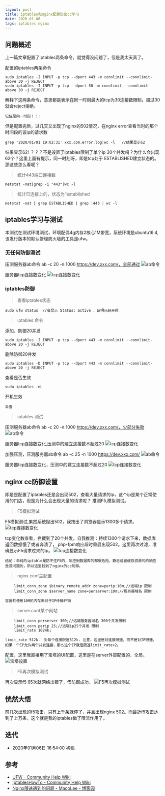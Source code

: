 ```yaml
---
layout: post
title: iptables和nginx配置防御cc学习
date: 2020-01-06
tags: iptables nginx
---
```

## 问题概述
上一篇文章配置了iptables两条命令，就觉得没问题了，但是我太天真了。

配置的iptables两条命令
```
sudo iptables -I INPUT -p tcp --dport 443 -m connlimit --connlimit-above 30 -j REJECT
sudo iptables -I INPUT -p tcp --dport 80 -m connlimit --connlimit-above 30 -j REJECT
```
解释下这两条命令，意思都是表示在同一时刻最大的tcp为30连接数限制，超过30就会reject拒绝。

`记住是同一时刻！！!`

但是配置完后，过几天又出现了nginx的502情况，在nginx error查看当时的那个时间段的该ip的请求数
```
grep '2020/01/01 19:02:31' xxx.com.error.log|wc -l   //结果显示62
```

结果显示62! ？？？不是设置了iptables限制了单个ip 30个并发吗？为什么会出现62个？这里上面有提示，同一时刻呀，即是tcp处于
ESTABLISHED建立状态的。那这些怎么看呢？


> 统计443端口连接数

```
netstat -nat|grep -i "443"|wc -l
```

> 统计已连接上的，状态为“established

```
netstat -nat | grep ESTABLISHED | grep :443 | wc -l  
```

## iptables学习与测试
本测试在测试环境测试，环境配偶4g内存2核心1M带宽，系统环境是ubuntu16.4,该发行版本的默认管理防火墙的工具是ufw。

### 无任何防御测试
压测服务器ab命令 ab -c 20 -n 1000 https://dev.xxx.com/，全部通过
![ab命令](http://img.zzhpeng.cn/FrN6NF5LYoD3J9BZL37rzHsm0OVK)

服务器tcp连接数变化
![tcp连接数变化](http://img.zzhpeng.cn/FsCP9OnEiddWnKI1bMMQtKdTSEV0)

### iptables防御

> 查看iptables状态
 
```
sudo ufw status  //会显示 Status: active ，证明已经开启
```

> iptables 命令

添加，防御20并发
```
sudo iptables -I INPUT -p tcp --dport 443 -m connlimit --connlimit-above 20 -j REJECT
```

删除防御20并发
```
sudo iptables -D INPUT -p tcp --dport 443 -m connlimit --connlimit-above 20 -j REJECT
```

查看是否生效
```
sudo iptables -nL
```

开机生效
```
自查
```

> iptables 测试

压测服务器ab命令 ab -c 20 -n 1000 https://dev.xxx.com/，少部分失败
![ab命令](http://img.zzhpeng.cn/FjGLx-JepP-Q4JvMxYOOnNIMMQEW)

服务器tcp连接数变化,压测中的建立连接数不超过20
![tcp连接数变化](http://img.zzhpeng.cn/FhjpjR9Px6Y4sbo1l6f_d3ek0XIk)

加强压测，压测服务器ab命令 ab -c 25 -n 1000 https://dev.xxx.com/ 
![ab命令](http://img.zzhpeng.cn/FoJbn_IqOilb6IX1SYq-npWaMxmA)

服务器tcp连接数变化，压测中的建立连接数不超过20
![tcp连接数变化](http://img.zzhpeng.cn/FgjeblbI2m_2fElE8MwK1cs-9Y5M)


## nginx cc防御设置
即是是配置了iptables还是会出现502，查看大量请求的ip，这个ip是某个正常使用的门店，但是为什么会出现大量的请求呢？
推测F5,模拟测试。

> F5模拟测试

F5模拟测试,果然系统抛出502，我按出了浏览器显示1300多个请求。
![tcp连接数变化](http://img.zzhpeng.cn/Fuc5PefZ1BirVjv4jdqN_gNIcyIT)

tcp变化数查看，拦截到了20个并发。自我推测：持续1300个请求下来，数据库返回数据慢了或者奔溃了，
php-fpm响应超时重启出现502。这里再次过滤，准确显示F5请求过来的ip。
![tcp连接数变化](http://img.zzhpeng.cn/FuVheog1dHsPBFdOejEXILWFk7-n)

`结论：单纯的iptable是防不住F5的，响应到数据库的都很危险，静态或者缓存资源的的响应是没问题的，所以这里找到了nginx的cc防御。`

> nginx.conf主配置

```
    limit_conn_zone $binary_remote_addr zone=perip:10m;//远端ip 限制 
    limit_conn_zone $server_name zone=perserver:10m;//服务器域名 限制
```

`容器共使用10M的内存来对于IP传输开销`

> server.conf某个网站

```
    limit_conn perserver 300;//远端服务器域名 300个并发限制
    limit_conn perip 25;//远端ip25个并发 限制
    limit_rate 1024k;
```
`limit_rate 512k： 对每个连接限速512k. 注意，这里是对连接限速，而不是对IP限速。如果一个IP允许两个并发连接，那么这个IP就是限速limit_rate×2。`

配置，这里我直接用了宝塔的UI配置，这里是在server外部配置的，全局。
![宝塔设置](http://img.zzhpeng.cn/Fp8s437_mKXOffD-bKDyTub_vxg4)

> F5再次模拟测试

再次显示f5 65次就网络出错了，f5防御成功。
![F5再次模拟测试](http://img.zzhpeng.cn/Fubhh6oFbkaA5UBA9Et61YUcPFLp)



## 恍然大悟
前几次出现的f5攻击，只有上千条就停了，并且出现nginx 502。而最近f5攻击达到了上万条，这个就是我的iptables做了限流作用了。

## 迭代
* 2020年01月06日 16:54:00 初稿

## 参考
* [UFW - Community Help Wiki](https://help.ubuntu.com/community/UFW)
* [IptablesHowTo - Community Help Wiki](https://help.ubuntu.com/community/IptablesHowTo)
* [Nginx限速遇到的问题 - MacoLee - 博客园](https://www.cnblogs.com/MacoLee/p/6023201.html)

